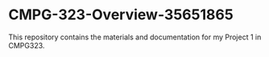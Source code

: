 # CMPG-323-Overview-35651865
This repository contains the materials and documentation for my Project 1 in CMPG323.
